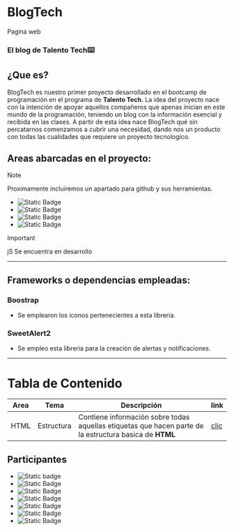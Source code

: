 # BlogTech

<a src="https://gomezrkevinm.github.io/BlogTech/public/">Pagina web</a>
<h3>El blog de Talento Tech⌨️</h3>

## ¿Que es?
BlogTech es nuestro primer proyecto desarrollado en el bootcamp de programación en el programa de <strong>Talento Tech.</strong>
La idea del proyecto nace con la intención de apoyar aquellos compañeros que apenas inician en este mundo de la programación, teniendo un blog con la información esencial y recibida en las clases.
A partir de esta idea nace BlogTech qué sin percatarnos comenzamos a cubrir una necesidad, dando nos un producto con todas las cualidades que requiere un proyecto tecnologíco. 

## Areas abarcadas en el proyecto:
> [!NOTE]
> Proximamente incluiremos un apartado para github y sus herramientas.

- ![Static Badge](https://img.shields.io/badge/-Git-black?logo=git)
- ![Static Badge](https://img.shields.io/badge/-gitlab-black?logo=gitlab)
- ![Static Badge](https://img.shields.io/badge/-Html-black.svg?logo=html)
- ![Static Badge](https://img.shields.io/badge/-javascript-black?logo=javascript)

> [!IMPORTANT]
> jS Se encuentra en desarrollo

---
## Frameworks o dependencias empleadas:

### Boostrap
 * Se emplearon los iconos pertenecientes a esta libreria.

### SweetAlert2
 * Se empleo esta libreria para la creación de alertas y notificaciones.
---

# Tabla de Contenido

| Area | Tema | Descripción | link |
|------|------|-------------|------|
| HTML | Estructura|Contiene información sobre todas aquellas etiquetas que hacen parte de la estructura basica de **HTML**|[clic](https://gomezrkevinm.github.io/BlogTech/public/html/html.html)|


## Participantes
- ![Static badge](https://img.shields.io/badge/Kevin_Gómez-000?style=for-the-badge&logo=github&logoColor=white)
- ![Static Badge](https://img.shields.io/badge/Ivan_Quientero-000?style=for-the-badge&logo=github&logoColor=white)
- ![Static Badge](https://img.shields.io/badge/Ana_Ahumada-000?style=for-the-badge&logo=github&logoColor=white)
- ![Static Badge](https://img.shields.io/badge/Jair_Hamburger-000?style=for-the-badge&logo=github&logoColor=white)
- ![Static Badge](https://img.shields.io/badge/Luis_Ozuna-000?style=for-the-badge&logo=github&logoColor=white)
- ![Static Badge](https://img.shields.io/badge/Jailer_Vasco-000?style=for-the-badge&logo=github&logoColor=white)
- ![Static Badge](https://img.shields.io/badge/Yerlis_Manjarrez-000?style=for-the-badge&logo=github&logoColor=white)